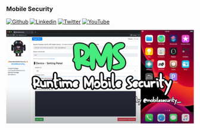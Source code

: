 ### Mobile Security

[![Github](https://img.shields.io/badge/-Github-000?style=flat&logo=Github&logoColor=white)](https://github.com/m0bilesecurity)
[![Linkedin](https://img.shields.io/badge/-LinkedIn-blue?style=flat&logo=Linkedin&logoColor=white)](https://www.linkedin.com/in/paolo-smedile/)
[![Twitter](https://img.shields.io/badge/-Twitter-30CCDF?style=flat&logo=Twitter&logoColor=white)](https://twitter.com/mobilesecurity_)
[![YouTube](https://img.shields.io/badge/-YouTube-FC2503?style=flat&logo=YouTube&logoColor=white)](https://www.youtube.com/channel/UCsMn0JsCTAM73AdEZgwUBwg)

<!-- Stats Widget
![m0bilesecurity's github stats](https://github-readme-stats.vercel.app/api?username=m0bilesecurity&show_icons=true&theme=cobalt)
-->

[![Runtime Mobile Security (RMS) | Logo](https://github.com/m0bilesecurity/m0bilesecurity/blob/master/img/RMS_Github_Header.png)](https://github.com/m0bilesecurity/RMS-Runtime-Mobile-Security)
